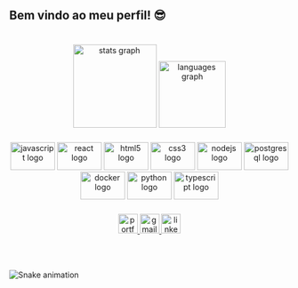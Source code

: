<h2 align="left">Bem vindo ao meu perfil! 😎</h2>

###

<br clear="both">

<div align="center">
  <img src="https://github-readme-stats.vercel.app/api?hide_title=false&hide_rank=false&show_icons=true&include_all_commits=true&count_private=true&disable_animations=false&theme=github_dark&locale=en&hide_border=true&username=Ekheinn" height="150" alt="stats graph"  />
  <img src="https://github-readme-stats.vercel.app/api/top-langs?locale=pt-br&hide_title=false&layout=compact&card_width=320&langs_count=5&theme=github_dark&hide_border=true&username=Ekheinn" height="120" alt="languages graph"  />
</div>

###

<div align="center">
  <img src="https://cdn.jsdelivr.net/gh/devicons/devicon/icons/javascript/javascript-original.svg" height="50" width="80" alt="javascript logo"  />
  <img src="https://cdn.jsdelivr.net/gh/devicons/devicon/icons/react/react-original.svg" height="50" width="80" alt="react logo"  />
  <img src="https://cdn.jsdelivr.net/gh/devicons/devicon/icons/html5/html5-plain.svg" height="50" width="80" alt="html5 logo"  />
  <img src="https://cdn.jsdelivr.net/gh/devicons/devicon/icons/css3/css3-plain.svg" height="50" width="80" alt="css3 logo"  />
  <img src="https://cdn.jsdelivr.net/gh/devicons/devicon/icons/nodejs/nodejs-plain.svg" height="50" width="80" alt="nodejs logo"  />
  <img src="https://cdn.jsdelivr.net/gh/devicons/devicon/icons/postgresql/postgresql-original.svg" height="50" width="80" alt="postgresql logo"  />
  <img src="https://cdn.jsdelivr.net/gh/devicons/devicon/icons/docker/docker-original.svg" height="50" width="80" alt="docker logo"  />
  <img src="https://cdn.jsdelivr.net/gh/devicons/devicon/icons/python/python-original.svg" height="50" width="80" alt="python logo"  />
  <img src="https://cdn.jsdelivr.net/gh/devicons/devicon/icons/typescript/typescript-original.svg" height="50" width="80" alt="typescript logo"  />
</div>

###

<div align="center">
  <a href="https://portfolio-ekheinn.vercel.app/" target="_blank">
    <img src="https://img.shields.io/badge/Portfolio-%23000000.svg?style=for-the-badge&logo=firefox&logoColor=#FF7139" height="35" alt="portfolio logo"  />
  </a>
  <a href="heitor.cardoso39@gmail.com" target="_blank">
    <img src="https://img.shields.io/static/v1?message=Gmail&logo=gmail&label=&color=D14836&logoColor=white&labelColor=&style=for-the-badge" height="35" alt="gmail logo"  />
  </a>
  <a href="https://www.linkedin.com/in/heitor-moreira/" target="_blank">
    <img src="https://img.shields.io/static/v1?message=LinkedIn&logo=linkedin&label=&color=0077B5&logoColor=white&labelColor=&style=for-the-badge" height="35" alt="linkedin logo"  />
  </a>
</div>

###

<br clear="both">


###

  ![Snake animation](https://github.com/ekheinn/ekheinn/blob/output/github-contribution-grid-snake.svg)

###
